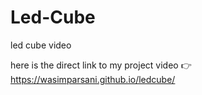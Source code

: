 # Led-Cube
led cube video


here is the direct link to my project video 👉 
https://wasimparsani.github.io/ledcube/
